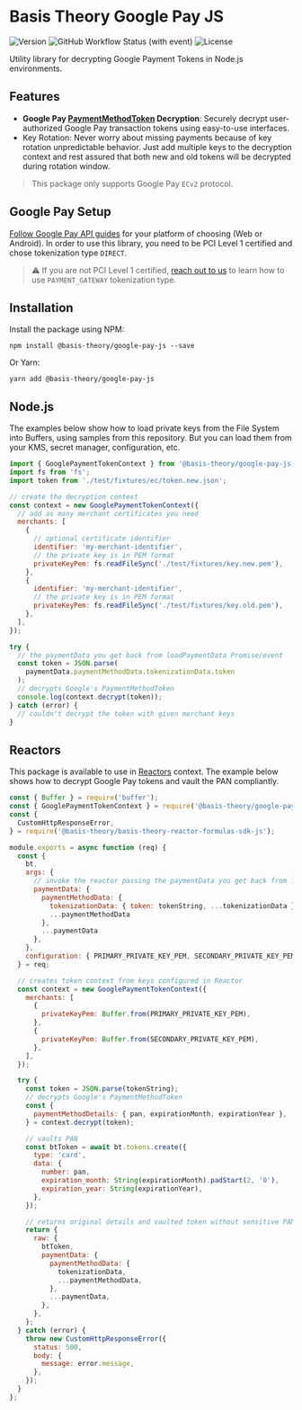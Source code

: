 # Basis Theory Google Pay JS

![Version](https://img.shields.io/npm/v/%40basis-theory/google-pay-js) ![GitHub Workflow Status (with event)](https://img.shields.io/github/actions/workflow/status/Basis-Theory/google-pay-js/release.yml) ![License](https://img.shields.io/npm/l/%40basis-theory%2Fgoogle-pay-js)

Utility library for decrypting Google Payment Tokens in Node.js environments.

## Features

- **Google Pay [PaymentMethodToken](https://developers.google.com/pay/api/web/guides/resources/payment-data-cryptography#payment-method-token-structure) Decryption**: Securely decrypt user-authorized Google Pay transaction tokens using easy-to-use interfaces.
- Key Rotation: Never worry about missing payments because of key rotation unpredictable behavior. Just add multiple keys to the decryption context and rest assured that both new and old tokens will be decrypted during rotation window.

> This package only supports Google Pay `ECv2` protocol.

## Google Pay Setup

[Follow Google Pay API guides](https://developers.google.com/pay/api) for your platform of choosing (Web or Android). In order to use this library, you need to be PCI Level 1 certified and chose tokenization type `DIRECT`.

> ⚠️ If you are not PCI Level 1 certified, [reach out to us](https://basistheory.com/contact) to learn how to use `PAYMENT_GATEWAY` tokenization type.

## Installation

Install the package using NPM:

```shell
npm install @basis-theory/google-pay-js --save
```

Or Yarn:

```shell
yarn add @basis-theory/google-pay-js
```

## Node.js

The examples below show how to load private keys from the File System into Buffers, using samples from this repository. But you can load them from your KMS, secret manager, configuration, etc.

```javascript
import { GooglePaymentTokenContext } from '@basis-theory/google-pay-js';
import fs from 'fs';
import token from './test/fixtures/ec/token.new.json';

// create the decryption context
const context = new GooglePaymentTokenContext({
  // add as many merchant certificates you need
  merchants: [
    {
      // optional certificate identifier
      identifier: 'my-merchant-identifier',
      // the private key is in PEM format
      privateKeyPem: fs.readFileSync('./test/fixtures/key.new.pem'),
    },
    {
      identifier: 'my-merchant-identifier',
      // the private key is in PEM format
      privateKeyPem: fs.readFileSync('./test/fixtures/key.old.pem'),
    },
  ],
});

try {
  // the paymentData you get back from loadPaymentData Promise/event
  const token = JSON.parse(
    paymentData.paymentMethodData.tokenizationData.token
  );
  // decrypts Google's PaymentMethodToken
  console.log(context.decrypt(token));
} catch (error) {
  // couldn't decrypt the token with given merchant keys
}
```

## Reactors

This package is available to use in [Reactors](https://developers.basistheory.com/docs/concepts/what-are-reactors) context. The example below shows how to decrypt Google Pay tokens and vault the PAN compliantly.

```javascript
const { Buffer } = require('buffer');
const { GooglePaymentTokenContext } = require('@basis-theory/google-pay-js');
const {
  CustomHttpResponseError,
} = require('@basis-theory/basis-theory-reactor-formulas-sdk-js');

module.exports = async function (req) {
  const {
    bt,
    args: {
      // invoke the reactor passing the paymentData you get back from loadPaymentData Promise/event
      paymentData: {
        paymentMethodData: {
          tokenizationData: { token: tokenString, ...tokenizationData },
          ...paymentMethodData
        },
        ...paymentData
      },
    },
    configuration: { PRIMARY_PRIVATE_KEY_PEM, SECONDARY_PRIVATE_KEY_PEM },
  } = req;

  // creates token context from keys configured in Reactor
  const context = new GooglePaymentTokenContext({
    merchants: [
      {
        privateKeyPem: Buffer.from(PRIMARY_PRIVATE_KEY_PEM),
      },
      {
        privateKeyPem: Buffer.from(SECONDARY_PRIVATE_KEY_PEM),
      },
    ],
  });

  try {
    const token = JSON.parse(tokenString);
    // decrypts Google's PaymentMethodToken
    const {
      paymentMethodDetails: { pan, expirationMonth, expirationYear },
    } = context.decrypt(token);

    // vaults PAN
    const btToken = await bt.tokens.create({
      type: 'card',
      data: {
        number: pan,
        expiration_month: String(expirationMonth).padStart(2, '0'),
        expiration_year: String(expirationYear),
      },
    });

    // returns original details and vaulted token without sensitive PAN
    return {
      raw: {
        btToken,
        paymentData: {
          paymentMethodData: {
            tokenizationData,
            ...paymentMethodData,
          },
          ...paymentData,
        },
      },
    };
  } catch (error) {
    throw new CustomHttpResponseError({
      status: 500,
      body: {
        message: error.message,
      },
    });
  }
};
```
